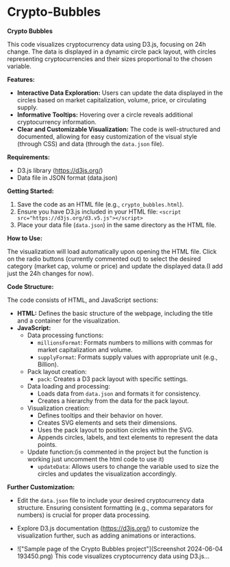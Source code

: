 # Crypto-Bubbles

**Crypto Bubbles**

This code visualizes cryptocurrency data using D3.js, focusing on 24h change. The data is displayed in a dynamic circle pack layout, with circles representing cryptocurrencies and their sizes proportional to the chosen variable.

**Features:**

* **Interactive Data Exploration:** Users can update the data displayed in the circles based on market capitalization, volume, price, or circulating supply.
* **Informative Tooltips:** Hovering over a circle reveals additional cryptocurrency information.
* **Clear and Customizable Visualization:** The code is well-structured and documented, allowing for easy customization of the visual style (through CSS) and data (through the `data.json` file).

**Requirements:**

* D3.js library (https://d3js.org/)
* Data file in JSON format (data.json)

**Getting Started:**

1. Save the code as an HTML file (e.g., `crypto_bubbles.html`).
2. Ensure you have D3.js included in your HTML file: `<script src="https://d3js.org/d3.v5.js"></script>`
3. Place your data file (`data.json`) in the same directory as the HTML file.

**How to Use:**

The visualization will load automatically upon opening the HTML file. Click on the radio buttons (currently commented out) to select the desired category (market cap, volume or price) and update the displayed data.(I add just the 24h changes for now).

**Code Structure:**

The code consists of HTML, and JavaScript sections:

* **HTML:** Defines the basic structure of the webpage, including the title and a container for the visualization.
* **JavaScript:**
    * Data processing functions:
        * `millionsFormat`: Formats numbers to millions with commas for market capitalization and volume.
        * `supplyFormat`: Formats supply values with appropriate unit (e.g., Billion).
    * Pack layout creation:
        * `pack`: Creates a D3 pack layout with specific settings.
    * Data loading and processing:
        * Loads data from `data.json` and formats it for consistency.
        * Creates a hierarchy from the data for the pack layout.
    * Visualization creation:
        * Defines tooltips and their behavior on hover.
        * Creates SVG elements and sets their dimensions.
        * Uses the pack layout to position circles within the SVG.
        * Appends circles, labels, and text elements to represent the data points.
    * Update function:(is commented in the project but the function is working just uncomment the html code to use it)
        * `updateData`: Allows users to change the variable used to size the circles and updates the visualization accordingly.

**Further Customization:**

* Edit the `data.json` file to include your desired cryptocurrency data structure. Ensuring consistent formatting (e.g., comma separators for numbers) is crucial for proper data processing.
* Explore D3.js documentation (https://d3js.org/) to customize the visualization further, such as adding animations or interactions.

* !["Sample page of the Crypto Bubbles project"](Screenshot 2024-06-04 193450.png)  This code visualizes cryptocurrency data using D3.js...

